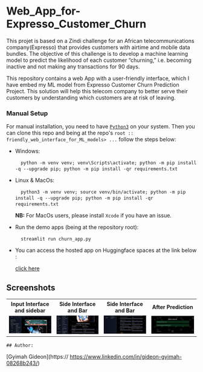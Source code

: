 # Web_App_for-Expresso_Customer_Churn

This projet is based on a Zindi challenge for an African telecommunications company(Expresso) that provides customers with airtime and mobile data bundles. The objective of this challenge is to develop a machine learning model to predict the likelihood of each customer “churning,” i.e. becoming inactive and not making any transactions for 90 days.

This repository contains a web App with a user-friendly interface, which I have embed my ML model from Expresso Customer Churn Prediction Project. This solution will help this telecom company to better serve their customers by understanding which customers are at risk of leaving.

### Manual Setup

For manual installation, you need to have [`Python3`](https://www.python.org/) on your system. Then you can clone this repo and being at the repo's `root :: friendly_web_interface_for_ML_models> ...`  follow the steps below:

- Windows:
        
        python -m venv venv; venv\Scripts\activate; python -m pip install -q --upgrade pip; python -m pip install -qr requirements.txt  

- Linux & MacOs:
        
        python3 -m venv venv; source venv/bin/activate; python -m pip install -q --upgrade pip; python -m pip install -qr requirements.txt  

    **NB:** For MacOs users, please install `Xcode` if you have an issue.



- Run the demo apps (being at the repository root):

        streamlit run churn_app.py

- You can access the hosted app on Huggingface spaces at the link below :
        
    [click here](https://huggingface.co/spaces/Gyimah3/Expresso_Customer_Churn_app)
    
 ## Screenshots

<table>
    <tr>
        <th>Input Interface and sidebar</th>
        <th>Side Interface and Bar</th>
        <th>Side Interface and Bar</th>
        <th>After Prediction</th>
    </tr>
    <tr>
        <td><img src="./images/screen1.png"/></td>
        <td><img src="./images/screen2.png"/></td>
        <td><img src="./images/screen3.png"/></td>
        <td><img src="./images/screen4.png"/></td>
    </tr>
</table>

    
    ## Author:
[Gyimah Gideon](https:// https://www.linkedin.com/in/gideon-gyimah-08268b243/)
    

   
